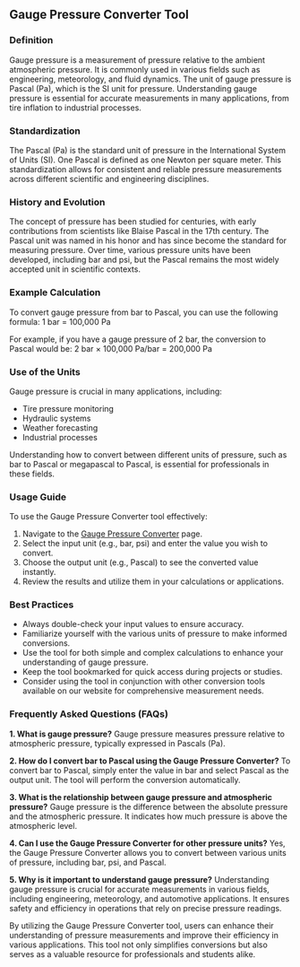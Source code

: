 ## Gauge Pressure Converter Tool

### Definition
Gauge pressure is a measurement of pressure relative to the ambient atmospheric pressure. It is commonly used in various fields such as engineering, meteorology, and fluid dynamics. The unit of gauge pressure is Pascal (Pa), which is the SI unit for pressure. Understanding gauge pressure is essential for accurate measurements in many applications, from tire inflation to industrial processes.

### Standardization
The Pascal (Pa) is the standard unit of pressure in the International System of Units (SI). One Pascal is defined as one Newton per square meter. This standardization allows for consistent and reliable pressure measurements across different scientific and engineering disciplines.

### History and Evolution
The concept of pressure has been studied for centuries, with early contributions from scientists like Blaise Pascal in the 17th century. The Pascal unit was named in his honor and has since become the standard for measuring pressure. Over time, various pressure units have been developed, including bar and psi, but the Pascal remains the most widely accepted unit in scientific contexts.

### Example Calculation
To convert gauge pressure from bar to Pascal, you can use the following formula:
1 bar = 100,000 Pa

For example, if you have a gauge pressure of 2 bar, the conversion to Pascal would be:
2 bar × 100,000 Pa/bar = 200,000 Pa

### Use of the Units
Gauge pressure is crucial in many applications, including:
- Tire pressure monitoring
- Hydraulic systems
- Weather forecasting
- Industrial processes

Understanding how to convert between different units of pressure, such as bar to Pascal or megapascal to Pascal, is essential for professionals in these fields.

### Usage Guide
To use the Gauge Pressure Converter tool effectively:
1. Navigate to the [Gauge Pressure Converter](https://www.inayam.co/unit-converter/pressure) page.
2. Select the input unit (e.g., bar, psi) and enter the value you wish to convert.
3. Choose the output unit (e.g., Pascal) to see the converted value instantly.
4. Review the results and utilize them in your calculations or applications.

### Best Practices
- Always double-check your input values to ensure accuracy.
- Familiarize yourself with the various units of pressure to make informed conversions.
- Use the tool for both simple and complex calculations to enhance your understanding of gauge pressure.
- Keep the tool bookmarked for quick access during projects or studies.
- Consider using the tool in conjunction with other conversion tools available on our website for comprehensive measurement needs.

### Frequently Asked Questions (FAQs)

**1. What is gauge pressure?**
Gauge pressure measures pressure relative to atmospheric pressure, typically expressed in Pascals (Pa).

**2. How do I convert bar to Pascal using the Gauge Pressure Converter?**
To convert bar to Pascal, simply enter the value in bar and select Pascal as the output unit. The tool will perform the conversion automatically.

**3. What is the relationship between gauge pressure and atmospheric pressure?**
Gauge pressure is the difference between the absolute pressure and the atmospheric pressure. It indicates how much pressure is above the atmospheric level.

**4. Can I use the Gauge Pressure Converter for other pressure units?**
Yes, the Gauge Pressure Converter allows you to convert between various units of pressure, including bar, psi, and Pascal.

**5. Why is it important to understand gauge pressure?**
Understanding gauge pressure is crucial for accurate measurements in various fields, including engineering, meteorology, and automotive applications. It ensures safety and efficiency in operations that rely on precise pressure readings.

By utilizing the Gauge Pressure Converter tool, users can enhance their understanding of pressure measurements and improve their efficiency in various applications. This tool not only simplifies conversions but also serves as a valuable resource for professionals and students alike.
